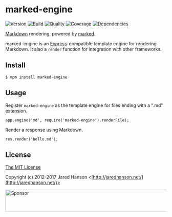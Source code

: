 # marked-engine

[![Version](https://img.shields.io/npm/v/npm.svg?style=flat-square)](https://www.npmjs.com/package/marked-engine)
[![Build](https://img.shields.io/travis/jaredhanson/marked-engine.svg?style=flat-square)](https://travis-ci.org/jaredhanson/marked-engine)
[![Quality](https://img.shields.io/codeclimate/github/jaredhanson/marked-engine.svg?style=flat-square&label=quality)](https://codeclimate.com/github/jaredhanson/marked-engine)
[![Coverage](https://img.shields.io/coveralls/jaredhanson/marked-engine.svg?style=flat-square)](https://coveralls.io/r/jaredhanson/marked-engine)
[![Dependencies](https://img.shields.io/david/jaredhanson/marked-engine.svg?style=flat-square)](https://david-dm.org/jaredhanson/marked-engine)


[Markdown](http://daringfireball.net/projects/markdown/) rendering, powered by
[marked](https://github.com/chjj/marked).

marked-engine is an [Express](http://expressjs.com/)-compatible template engine
for rendering Markdown.  It also a `render` function for integration with other
frameworks.

## Install

    $ npm install marked-engine

## Usage

Register `marked-engine` as the template engine for files ending with a ".md"
extension.

    app.engine('md', require('marked-engine').renderFile);

Render a response using Markdown.

    res.render('hello.md');

## License

[The MIT License](http://opensource.org/licenses/MIT)

Copyright (c) 2012-2017 Jared Hanson <[http://jaredhanson.net/](http://jaredhanson.net/)>

<a target='_blank' rel='nofollow' href='https://app.codesponsor.io/link/vK9dyjRnnWsMzzJTQ57fRJpH/jaredhanson/marked-engine'>  <img alt='Sponsor' width='888' height='68' src='https://app.codesponsor.io/embed/vK9dyjRnnWsMzzJTQ57fRJpH/jaredhanson/marked-engine.svg' /></a>
